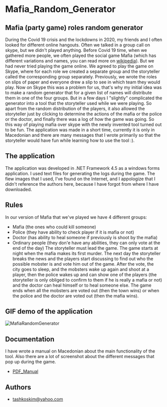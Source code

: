 # Mafia_Random_Generator

## Mafia (party game) roles random generator
During the Covid 19 crisis and the lockdowns in 2020, my friends and I often looked for different online hangouts. Often we talked in a group call on skype, but we didn't played anything. Before Covid 19 time, when we gathered more people, we often played the social game Mafia (which has different variations and names, you can read more on [wikipedia](https://en.wikipedia.org/wiki/Mafia_(party_game))). But we had never tried playing the game online. We agreed to play the game on Skype, where for each role we created a separate group and the storyteller called the corresponding group separately. Previously, we wrote the roles on slips of paper and everyone drew a slip to see in which team they would play. Now on Skype this was a problem for us, that's why my initial idea was to make a random generator that for a given list of names will distribute them in one of the four groups. But in a few days I "slightly" complicated the generator into a tool that the storyteller used while we were playing. So apart from the random distribution of the players, it also allowed the storyteller just by clicking to determine the actions of the mafia or the police or the doctor, and finally there was a log of how the game was going. So this way of playing mafia over skype with the newly invented tool turned out to be fun. The application was made in a short time, currently it is only in Macedonian and there are many messages that I wrote primarily so that the storyteller would have fun while learning how to use the tool :).

## The application
The application was developed in .NET Framework 4.5 as a windows forms application. I used text files for generating the logs during the game. The fiew images that I used, I've found on the Internet, and I appologize that I didn't reference the authors here, because I have forgot from where I have downloaded.

## Rules
In our version of Mafia that we've played we have 4 different groups:
- Mafia (the ones who could kill someone)
- Police (they have ability to check player if it is mafia or not)
- Doctor (has ability to heal someone if previously is shoot by the mafia)
- Ordinary people (they don'e have any abilities, they can only vote at the end of the day)
The storyteller must lead the game. The game starts at night when the mafia makes its first murder. The next day the storyteller breaks the news and the players start discussing to find out who the possible mobster is and vote him out of the game. After the vote, the city goes to sleep, and the mobsters wake up again and shoot at a player, then the police wakes up and can show one of the players (the storyteller is only obliged to confirm to them if he is really a mafia or not) and the doctor can heal himself or to heal someone else. The game ends when all the mobsters are voted out (then the town wins) or when the police and the doctor are voted out (then the mafia wins).

## GIF demo of the application
![MafiaRandomGenerator](https://github.com/tashkoskim/Mafia_Random_Generator/blob/main/Mafia_random_generator/GifDemo/Mafia_Random_Generator.gif?raw=true) 


## Documentation
I have wrote a manual on Macedonian about the main functionality of the tool. Also there are a lot of screenshot about the different messages that pop up during the game.  
- [PDF_Manual](https://github.com/tashkoskim/Mafia_Random_Generator/blob/main/Mafia_random_generator/Manual/%D0%9C%D0%B0%D1%84%D0%B8%D1%98%D0%B0%20RANDOM%20%D0%B3%D0%B5%D0%BD%D0%B5%D1%80%D0%B0%D1%82%D0%BE%D1%80.pdf)


## Authors
- tashkoskim@yahoo.com


